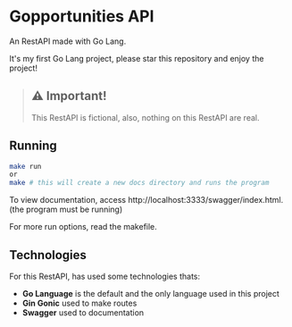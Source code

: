 # Gopportunities API
An RestAPI made with Go Lang.

It's my first Go Lang project, please star this repository and enjoy the project!

> ## ⚠️ Important!
> This RestAPI is fictional, also, nothing on this RestAPI are real.

## Running
```zsh
make run
or
make # this will create a new docs directory and runs the program
```

To view documentation, access http://localhost:3333/swagger/index.html. (the program must be running)

For more run options, read the makefile.

## Technologies
For this RestAPI, has used some technologies thats:
- **Go Language** is the default and the only language used in this project
- **Gin Gonic** used to make routes
- **Swagger** used to documentation

